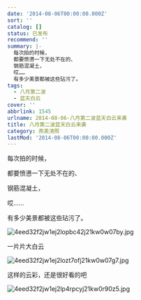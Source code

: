 ```yaml
---
date: '2014-08-06T00:00:00.000Z'
sort: ''
catalog: []
status: 已发布
recommend: ''
summary: |-
  每次拍的时候，
  都要愤懑一下无处不在的、
  钢筋混凝土，
  哎……
  有多少美景都被这些玷污了。
tags:
  - 八月第二波
  - 蓝天白云
cover: ''
abbrlink: 1545
urlname: 2014-08-06-八月第二波蓝天白云来袭
title: 八月第二波蓝天白云来袭
category: 燕美清照
lastMod: '2014-08-06T00:00:00.000Z'
---
```


每次拍的时候，


都要愤懑一下无处不在的、


钢筋混凝土，


哎……


有多少美景都被这些玷污了。


![4eed32f2jw1ej2lopbc42j21kw0w07by.jpg](https://image.bmqy.net/upload/4eed32f2jw1ej2lopbc42j21kw0w07by.jpg)


一片片大白云


![4eed32f2jw1ej2lozt7ofj21kw0w07g7.jpg](https://image.bmqy.net/upload/4eed32f2jw1ej2lozt7ofj21kw0w07g7.jpg)


这样的云彩，还是很好看的吧


![4eed32f2jw1ej2lp4rpcyj21kw0r90z5.jpg](https://image.bmqy.net/upload/4eed32f2jw1ej2lp4rpcyj21kw0r90z5.jpg)

